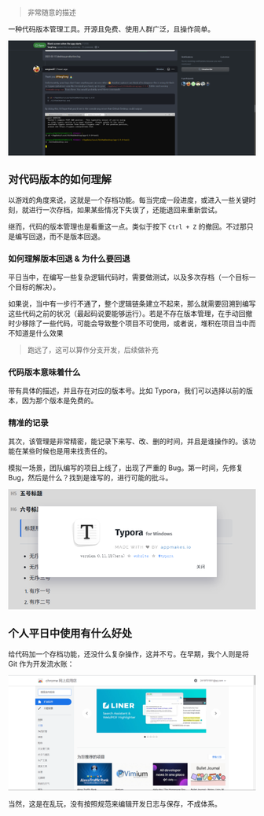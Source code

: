 > 非常随意的描述

一种代码版本管理工具。开源且免费、使用人群广泛，且操作简单。

![](./images/1.png)

## 对代码版本的如何理解

以游戏的角度来说，这就是一个存档功能。每当完成一段进度，或进入一些关键时刻，就进行一次存档，如果某些情况下失误了，还能退回来重新尝试。

继而，代码的版本管理也是看重这一点。类似于按下 `Ctrl + Z` 的撤回。不过那只是编写回退，而不是版本回退。

### 如何理解版本回退 & 为什么要回退

平日当中，在编写一些复杂逻辑代码时，需要做测试，以及多次存档（一个目标一个目标的解决）。

如果说，当中有一步行不通了，整个逻辑链条建立不起来，那么就需要回溯到编写这些代码之前的状况（最起码说要能够运行）。若是不存在版本管理，在手动回撤时少移除了一些代码，可能会导致整个项目不可使用，或者说，堆积在项目当中而不知道是什么效果

> 跑远了，这可以算作分支开发，后续做补充

### 代码版本意味着什么

带有具体的描述，并且存在对应的版本号。比如 Typora，我们可以选择以前的版本，因为那个版本是免费的。

### 精准的记录

其次，该管理是非常精密，能记录下来写、改、删的时间，并且是谁操作的。该功能在某些时候也是用来找责任的。

模拟一场景，团队编写的项目上线了，出现了严重的 Bug。第一时间，先修复 Bug，然后是什么？找到是谁写的，进行可能的批斗。

![](./images/2.png)

## 个人平日中使用有什么好处

给代码加一个存档功能，还没什么复杂操作，这并不亏。在早期，我个人则是将 Git 作为开发流水账：

![](./images/3.png)

当然，这是在乱玩，没有按照规范来编辑开发日志与保存，不成体系。
